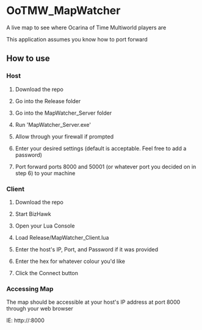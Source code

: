 # OoTMW_MapWatcher

A live map to see where Ocarina of Time Multiworld players are


This application assumes you know how to port forward

## How to use

### Host

1. Download the repo

2. Go into the Release folder

3. Go into the MapWatcher_Server folder

4. Run 'MapWatcher_Server.exe'

5. Allow through your firewall if prompted

6. Enter your desired settings (default is acceptable. Feel free to add a password)

7. Port forward ports 8000 and 50001 (or whatever port you decided on in step 6) to your machine


### Client

1. Download the repo

2. Start BizHawk

3. Open your Lua Console

4. Load Release/MapWatcher_Client.lua

5. Enter the host's IP, Port, and Password if it was provided

6. Enter the hex for whatever colour you'd like

7. Click the Connect button


### Accessing Map

The map should be accessible at your host's IP address at port 8000 through your web browser

IE: http://<ip>:8000
